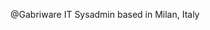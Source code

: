 @Gabriware
IT Sysadmin based in Milan, Italy

<!---
Gabriware/Gabriware is a ✨ special ✨ repository because its `README.md` (this file) appears on your GitHub profile.
You can click the Preview link to take a look at your changes.
--->
